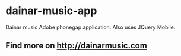 # dainar-music-app
Dainar music Adobe phonegap application. Also uses JQuery Mobile.

## Find more on http://dainarmusic.com
